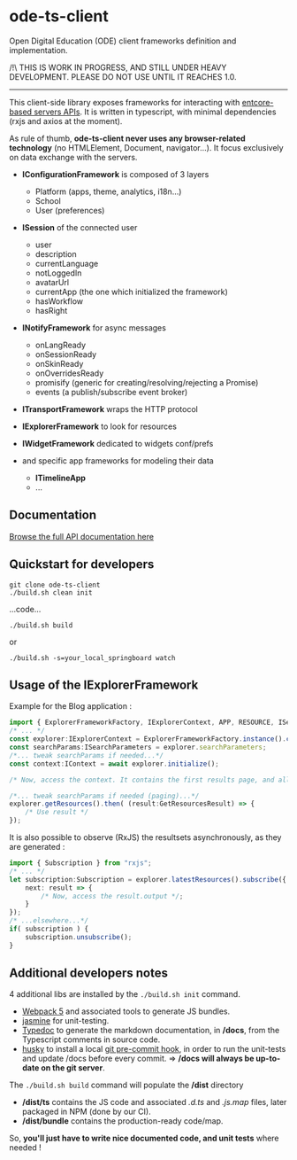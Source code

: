 # ode-ts-client

Open Digital Education (ODE) client frameworks definition and implementation.

/!\ THIS IS WORK IN PROGRESS, AND STILL UNDER HEAVY DEVELOPMENT.
PLEASE DO NOT USE UNTIL IT REACHES 1.0.

***

This client-side library exposes frameworks for interacting with [entcore-based servers APIs](https://github.com/opendigitaleducation/entcore).
It is written in typescript, with minimal dependencies (rxjs and axios at the moment).

As rule of thumb, **ode-ts-client never uses any browser-related technology** (no HTMLElement, Document, navigator...). 
It focus exclusively on data exchange with the servers.

* __IConfigurationFramework__ is composed of 3 layers
  * Platform (apps, theme, analytics, i18n...)
  * School
  * User (preferences)

* __ISession__ of the connected user
  * user
  * description
  * currentLanguage
  * notLoggedIn
  * avatarUrl
  * currentApp (the one which initialized the framework)
  * hasWorkflow
  * hasRight

* __INotifyFramework__ for async messages
  * onLangReady
  * onSessionReady
  * onSkinReady
  * onOverridesReady
  * promisify (generic for creating/resolving/rejecting a Promise)
  * events (a publish/subscribe event broker)

* __ITransportFramework__ wraps the HTTP protocol

* __IExplorerFramework__ to look for resources

* __IWidgetFramework__ dedicated to widgets conf/prefs

* and specific app frameworks for modeling their data
  * __ITimelineApp__
  * ...

## Documentation

[Browse the full API documentation here](docs/modules.md)

## Quickstart for developers

```
git clone ode-ts-client
./build.sh clean init
```
...code...

```
./build.sh build
```
or
```
./build.sh -s=your_local_springboard watch
```

## Usage of the IExplorerFramework

Example for the Blog application :

```typescript
import { ExplorerFrameworkFactory, IExplorerContext, APP, RESOURCE, ISearchParameters, IContext, GetResourcesResult } from "ode-ts-client";
/* ... */
const explorer:IExplorerContext = ExplorerFrameworkFactory.instance().createContext( [RESOURCE.BLOG], APP.BLOG );
const searchParams:ISearchParameters = explorer.searchParameters;
/*... tweak searchParams if needed...*/
const context:IContext = await explorer.initialize();

/* Now, access the context. It contains the first results page, and all available filters, preferences... */

/*... tweak searchParams if needed (paging)...*/
explorer.getResources().then( (result:GetResourcesResult) => {
    /* Use result */
});
```

It is also possible to observe (RxJS) the resultsets asynchronously, as they are generated :
```typescript
import { Subscription } from "rxjs";
/* ... */
let subscription:Subscription = explorer.latestResources().subscribe({
    next: result => { 
        /* Now, access the result.output */;
    }
});
/* ...elsewhere...*/
if( subscription ) {
    subscription.unsubscribe();
}
```
## Additional developers notes

4 additional libs are installed by the ```./build.sh init``` command.
* [Webpack 5](https://webpack.js.org/concepts/) and associated tools to generate JS bundles.
* [jasmine](https://jasmine.github.io/api/3.6/) for unit-testing.
* [Typedoc](https://typedoc.org/guides/doccomments/) to generate the markdown documentation, in **/docs**, from the Typescript comments in source code.
* [husky](https://github.com/typicode/husky) to install a local [git pre-commit hook](https://git-scm.com/book/en/v2/Customizing-Git-Git-Hooks#_client_side_hooks), in order to run the unit-tests and update /docs before every commit.
  => **/docs will always be up-to-date on the git server**.

The ```./build.sh build``` command will populate the **/dist** directory
* **/dist/ts** contains the JS code and associated _.d.ts_ and _.js.map_ files, later packaged in NPM (done by our CI).
* **/dist/bundle** contains the production-ready code/map.

So, **you'll just have to write nice documented code, and unit tests** where needed !
